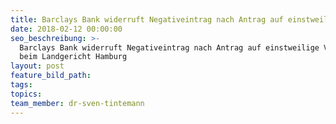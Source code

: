 ```yaml
---
title: Barclays Bank widerruft Negativeintrag nach Antrag auf einstweilige Verfügung
date: 2018-02-12 00:00:00
seo_beschreibung: >-
  Barclays Bank widerruft Negativeintrag nach Antrag auf einstweilige Verfügung
  beim Landgericht Hamburg
layout: post
feature_bild_path:
tags:
topics:
team_member: dr-sven-tintemann
---
```



